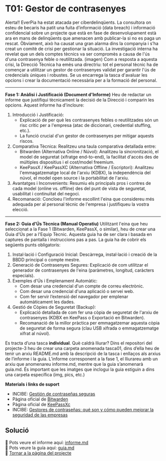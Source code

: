 # T01: Gestor de contrasenyes
  
Alerta!! EverPia ha estat atacada per ciberdelinqüents. La consultora on esteu de becaris ha patit una fuita d’informació (data breach) i informació confidencial sobre un projecte que està en fase de desenvolupament està ara en mans de delinqüents que amenacen amb publicar-la si no es paga un rescat.
Òbviament, això ha causat una gran alarma dins la companyia i s’ha creat un comitè de crisi per gestionar la situació. 
La investigació interna ha revelat que un dels comptes tècnics va ser compromès a causa de l'ús d'una contrasenya feble o reutilitzada.
(imagen)
Com a resposta a aquesta crisi, la Direcció Tècnica ha emès una directriu: tot el personal tècnic ha de començar a utilitzar un gestor de contrasenyes validat per garantir l'ús de credencials úniques i robustes. Se us encarrega la tasca d'avaluar les opcions i crear la documentació necessària per a la formació del personal.
  
---
**Fase 1: Anàlisi i Justificació (Document d'Informe)**
Heu de redactar un informe que justifiqui tècnicament la decisió de la Direcció i comparin les opcions. Aquest informe ha d'incloure:
1. Introducció i Justificació:
   - Explicació de per què les contrasenyes febles o reutilitzades són un risc crític per a l'empresa (atac de diccionari, credential stuffing, etc.).
   - La funció crucial d'un gestor de contrasenyes per mitigar aquests riscos.
2. Comparativa Tècnica: Realitzeu una taula comparativa detallada entre:
   - Bitwarden (Alternativa Online / Núvol): Analitzeu la sincronització, el model de seguretat (xifratge end-to-end), la facilitat d'accés des de múltiples dispositius i el cost/model freemium.
   - KeePassX / KeePassXC (Alternativa Offline / Escriptori): Analitzeu l'emmagatzematge local de l'arxiu (KDBX), la independència del núvol, el model open source i la portabilitat de l'arxiu.
3. Avantatges i Inconvenients: Resumiu els principals pros i contres de cada model (online vs. offline) des del punt de vista de seguretat, usabilitat i continuïtat del negoci.
4. Recomanació: Concloeu l'informe escollint l'eina que considereu més adequada per al personal tècnic de l'empresa i justifiqueu la vostra elecció.
---
**Fase 2: Guia d'Ús Tècnica (Manual Operatiu)**
Utilitzant l'eina que heu seleccionat a la Fase 1 (Bitwarden, KeePassX, o similar), heu de crear una Guia d'Ús per a l'Equip Tècnic. Aquesta guia ha de ser clara i basada en captures de pantalla i instruccions pas a pas.
La guia ha de cobrir els següents punts obligatoris:
1. Instal·lació i Configuració Inicial: Descàrrega, instal·lació i creació de la BBDD principal o compte mestre.
2. Generació de Contrasenyes Segures: Explicació de com utilitzar el generador de contrasenyes de l'eina (paràmetres, longitud, caràcters especials).
3. Exemples d'Ús i Emplenament Automàtic:
   - Com desar una credencial d'un compte de correu electrònic.
   - Com desar una credencial d'una aplicació o servei web.
   - Com fer servir l’extensió del navegador per emplenar automàticament les dades.
4. Gestió de Còpies de Seguretat (Backup):
   - Explicació detallada de com fer una còpia de seguretat de l'arxiu de contrasenyes (KDBX en KeePass o Exportació en Bitwarden).
   - Recomanació de la millor pràctica per emmagatzemar aquesta còpia de seguretat de forma segura (clau USB xifrada o emmagatzematge xifrat al núvol).

Es tracta d’una tasca **individual**. Què caldrà lliurar? Dins el repositori del projecte-3 heu de crear una carpeta anomenada tasca01, dins d’ella heu de tenir un arxiu README.md amb la descripció de la tasca i enllaços als arxius de l’informe i la guia. L’informe corresponent a la fase 1, el lliurareu amb un arxiu que anomenareu informe.md, mentre que la guia s’anomenarà guia.md. És important que les imatges que inclogui la guia estiguin a dins una carpeta específica (img, pics, etc.)

**Materials i links de suport**
- INCIBE: [Gestión de contraseñas seguras](https://www.incibe.es/ciudadania/tematicas/contrasenas-seguras)
- Pàgina oficial de [Bitwarden](https://bitwarden.com)
- Pàgina oficial de [KeePassXc](https://keepassxc.org/)
- INCIBE: [Gestores de contraseñas: qué son y cómo pueden mejorar la seguridad de las empresas](https://www.incibe.es/empresas/blog/gestores-de-contrasenas-que-son-y-como-pueden-mejorar-la-seguridad-de-las-empresas)

## Solució
📰 Pots veure el informe aquí: [informe.md](informe.md)  
📰 Pots veure la guía aquí: [guia.md](guia.md)  
📍 [Tornar a la pàgina del projecte](../../README.md)
